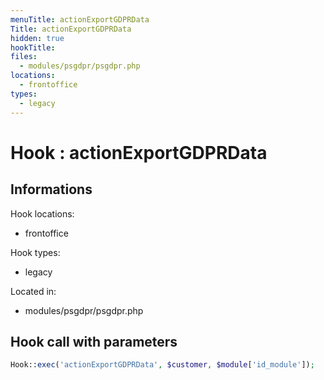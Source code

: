 ```yaml
---
menuTitle: actionExportGDPRData
Title: actionExportGDPRData
hidden: true
hookTitle: 
files:
  - modules/psgdpr/psgdpr.php
locations:
  - frontoffice
types:
  - legacy
---
```


# Hook : actionExportGDPRData

## Informations

Hook locations: 
  - frontoffice

Hook types: 
  - legacy

Located in: 
  - modules/psgdpr/psgdpr.php

## Hook call with parameters

```php
Hook::exec('actionExportGDPRData', $customer, $module['id_module']);
```